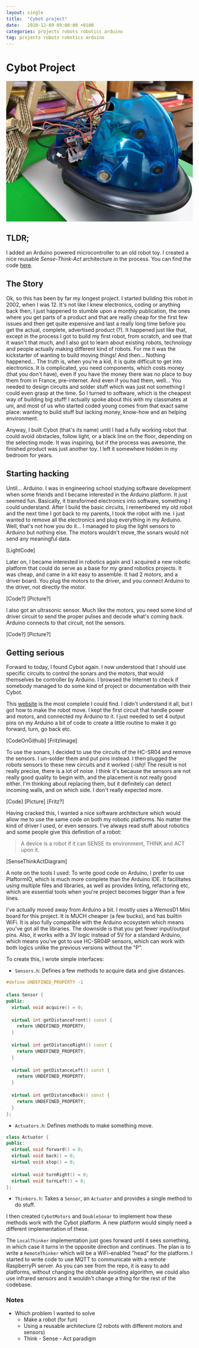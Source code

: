 ```yaml
---
layout: single
title:  "Cybot project"
date:   2020-12-09 09:00:00 +0100
categories: projects robots robotics arduino
tag: projects robots robotics arduino
---
```


# Cybot Project 

![Cybot](/assets/open_cybot.jpg)

## TLDR;
I added an Arduino powered microcontroller to an old robot toy. I created a nice reusable _Sense-Think-Act_ architecture in the process. You can find the code [here](https://github.com/ychevalier/SonarCybot/).

## The Story
Ok, so this has been by far my longest project. I started building this robot in 2002, when I was 12. It's not like I knew electronics, coding or anything back then, I just happened to stumble upon a monthly publication, the ones where you get parts of a product and that are really cheap for the first few issues and then get quite expensive and last a really long time before you get the actual, complete, advertised product (?). 
It happened just like that, except in the process I got to build my first robot, from scratch, and see that it wasn't that much, and I also got to learn about existing robots, technology and people actually making different kind of robots. For me it was the kickstarter of wanting to build moving things! And then... Nothing happened...
The truth is, when you're a kid, it is quite difficult to get into electronics. It is complicated, you need components, which costs money (that you don't have), even if you have the money there was no place to buy them from in France, pre-internet. And even if you had them, well... You needed to design circuits and solder stuff which was just not something I could even grasp at the time. So I turned to software, which is the cheapest way of building big stuff! I actually spoke about this with my classmates at uni, and most of us who started coded young comes from that exact same place: wanting to build stuff but lacking money, know-how and an helping environment.

Anyway, I built Cybot (that's its name) until I had a fully working robot that could avoid obstacles, follow light, or a black line on the floor, depending on the selecting mode. It was inspiring, but if the process was awesome, the finished product was just another toy. I left it somewhere hidden in my bedroom for years.

## Starting hacking
Until... Arduino. I was in engineering school studying software development when some friends and I became interested in the Arduino platform. It just seemed fun. Basically, it transformed electronics into software, something I could understand. After I build the basic circuits, I remembered my old robot and the next time I got back to my parents, I took the robot with me. I just wanted to remove all the electronics and plug everything in my Arduino. Well, that's not how you do it... I managed to plug the light sensors to Arduino but nothing else. The motors wouldn't move, the sonars would not send any meaningful data.

[LightCode]

Later on, I became interested in robotics again and I acquired a new robotic platform that could do serve as a base for my grand robotics projects.
It was cheap, and came in a kit easy to assemble. It had 2 motors, and a driver board. You plug the motors to the driver, and you connect Arduino to the driver, not directly the motor.

[Code?]
[Picture?]

I also got an ultrasonic sensor. Much like the motors, you need some kind of driver circuit to send the proper pulses and decode what's coming back. Arduino connects to that circuit, not the sensors.

[Code?]
[Picture?]

## Getting serious

Forward to today, I found Cybot again. I now understood that I should use specific circuits to control the sonars and the motors, that would themselves be controller by Arduino. I browsed the Internet to check if somebody managed to do some kind of project or documentation with their Cybot.

This [website](http://www.lpilsley.co.uk/cybot/driver.htm) is the most complete I could find. I didn't understand it all, but I got how to make the robot move. I kept the first circuit that handle power and motors, and connected my Arduino to it. I just needed to set 4 output pins on my Arduino a bit of code to create a little routine to make it go forward, turn, go back etc.

[CodeOnGithub]
[FritzImage]

To use the sonars, I decided to use the circuits of the HC-SR04 and remove the sensors. I un-solder them and put pins instead. I then plugged the robots sensors to these new circuits and it worked (-ish)! The result is not really precise, there is a lot of noise. I think it's because the sensors are not really good quality to begin with, and the placement is not really good either. I'm thinking about replacing them, but it definitely can detect incoming walls, and on which side. I don't really expected more.

[Code]
[Picture]
[Fritz?]

Having cracked this, I wanted a nice software architecture which would allow me to use the same code on both my robotic platforms. No matter the kind of driver I used, or even sensors. I've always read stuff about robotics and some people give this definition of a robot:

> A device is a robot if it can SENSE its environment, THINK and ACT upon it.

[SenseThinkActDiagram]

A note on the tools I used:
To write good code on Arduino, I prefer to use PlaftormIO, which is much more complete than the Arduino IDE. It facilitates using multiple files and libraries, as well as provides linting, refactoring etc, which are essential tools when you're project becomes bigger than a few lines.

I've actually moved away from Arduino a bit. I mostly uses a WemosD1 Mini board for this project. It is MUCH cheaper (a few bucks), and has builtin WiFi. It is also fully compatible with the Arduino ecosystem which means you've got all the libraries. The downside is that you get fewer input/output pins. Also, it works with a 3V logic instead of 5V for a standard Arduino, which means you've got to use HC-SR04P sensors, which can work with both logics unlike the previous versions without the "P".

To create this, I wrote simple interfaces:

- `Sensors.h`: Defines a few methods to acquire data and give distances.

``` cpp
#define UNDEFINED_PROPERTY -1

class Sensor {
public:
  virtual void acquire() = 0;

  virtual int getDistanceFront() const {
    return UNDEFINED_PROPERTY;
  }
  
  virtual int getDistanceRight() const {
    return UNDEFINED_PROPERTY;
  }
  
  virtual int getDistanceLeft() const {
    return UNDEFINED_PROPERTY;
  }
  
  virtual int getDistanceBack() const {
    return UNDEFINED_PROPERTY;
  }
};
```

- `Actuators.h`: Defines methods to make something move.

``` cpp
class Actuator {
public:
  virtual void forward() = 0;
  virtual void back() = 0;
  virtual void stop() = 0;

  virtual void turnRight() = 0;
  virtual void turnLeft() = 0;
};
```

- `Thinkers.h`: Takes a `Sensor`, an `Actuator` and provides a single method to do stuff.


I then created `CybotMotors` and `DoubleSonar` to implement how these methods work with the Cybot platform. A new platform would simply need a different implementation of these.

The `LocalThinker` implementation just goes forward until it sees something, in which case it turns in the opposite direction and continues.
The plan is to write a `RemoteThinker` which will be a WiFi-enabled "head" for the platform. I started to write code to use MQTT to communicate with a remote RaspberryPi server.
As you can see from the repo, it is easy to add platforms, without changing the obstable avoiding algorithm, we could also use infrared sensors and it wouldn't change a thing for the rest of the codebase.

### Notes
- Which problem I wanted to solve
    - Make a robot (for fun)
    - Using a reusable architecture (2 robots with different motors and sensors)
    - Think - Sense - Act paradigm